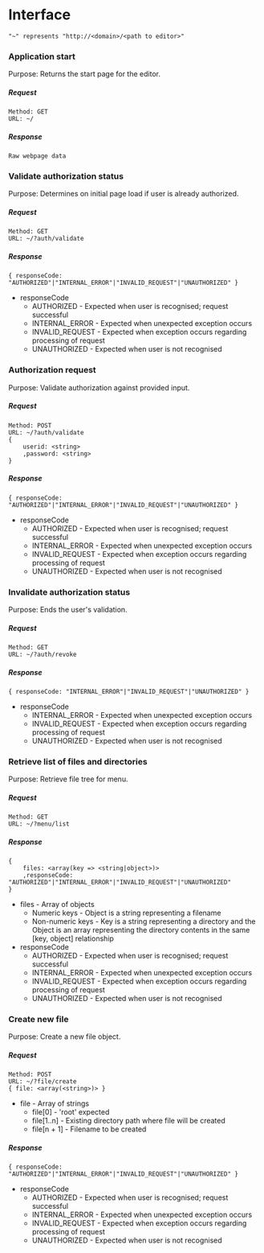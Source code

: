 # Interface

`"~" represents "http://<domain>/<path to editor>"`

### Application start

Purpose: Returns the start page for the editor.

##### Request
```
Method: GET
URL: ~/
```
##### Response
```
Raw webpage data
```

### Validate authorization status

Purpose: Determines on initial page load if user is already authorized.

##### Request
```
Method: GET
URL: ~/?auth/validate
```
##### Response
```
{ responseCode: "AUTHORIZED"|"INTERNAL_ERROR"|"INVALID_REQUEST"|"UNAUTHORIZED" }
```
* responseCode
	* AUTHORIZED - Expected when user is recognised; request successful
	* INTERNAL_ERROR - Expected when unexpected exception occurs
	* INVALID_REQUEST - Expected when exception occurs regarding processing of request
	* UNAUTHORIZED - Expected when user is not recognised

### Authorization request

Purpose: Validate authorization against provided input.

##### Request
```
Method: POST
URL: ~/?auth/validate
{
	userid: <string>
	,password: <string>
}
```
##### Response
```
{ responseCode: "AUTHORIZED"|"INTERNAL_ERROR"|"INVALID_REQUEST"|"UNAUTHORIZED" }
```
* responseCode
	* AUTHORIZED - Expected when user is recognised; request successful
	* INTERNAL_ERROR - Expected when unexpected exception occurs
	* INVALID_REQUEST - Expected when exception occurs regarding processing of request
	* UNAUTHORIZED - Expected when user is not recognised

### Invalidate authorization status

Purpose: Ends the user's validation.

##### Request
```
Method: GET
URL: ~/?auth/revoke
```
##### Response
```
{ responseCode: "INTERNAL_ERROR"|"INVALID_REQUEST"|"UNAUTHORIZED" }
```
* responseCode
	* INTERNAL_ERROR - Expected when unexpected exception occurs
	* INVALID_REQUEST - Expected when exception occurs regarding processing of request
	* UNAUTHORIZED - Expected when user is not recognised

### Retrieve list of files and directories

Purpose: Retrieve file tree for menu.

##### Request
```
Method: GET
URL: ~/?menu/list
```
##### Response
```
{
	files: <array(key => <string|object>)>
	,responseCode: "AUTHORIZED"|"INTERNAL_ERROR"|"INVALID_REQUEST"|"UNAUTHORIZED"
}
```
* files - Array of objects
	* Numeric keys - Object is a string representing a filename
	* Non-numeric keys - Key is a string representing a directory and the Object is an array representing the directory contents in the same [key, object] relationship
* responseCode
	* AUTHORIZED - Expected when user is recognised; request successful
	* INTERNAL_ERROR - Expected when unexpected exception occurs
	* INVALID_REQUEST - Expected when exception occurs regarding processing of request
	* UNAUTHORIZED - Expected when user is not recognised

### Create new file

Purpose: Create a new file object.

##### Request
```
Method: POST
URL: ~/?file/create
{ file: <array(<string>)> }
```
* file - Array of strings
	* file[0] - 'root' expected
	* file[1..n] - Existing directory path where file will be created
	* file[n + 1] - Filename to be created
##### Response
```
{ responseCode: "AUTHORIZED"|"INTERNAL_ERROR"|"INVALID_REQUEST"|"UNAUTHORIZED" }
```
* responseCode
	* AUTHORIZED - Expected when user is recognised; request successful
	* INTERNAL_ERROR - Expected when unexpected exception occurs
	* INVALID_REQUEST - Expected when exception occurs regarding processing of request
	* UNAUTHORIZED - Expected when user is not recognised
